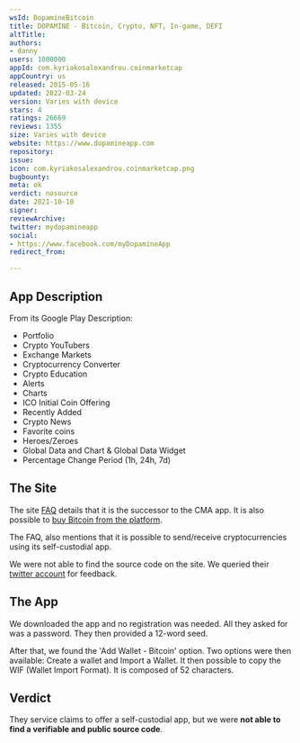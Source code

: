 ```yaml
---
wsId: DopamineBitcoin
title: DOPAMINE - Bitcoin, Crypto, NFT, In-game, DEFI
altTitle: 
authors:
- danny
users: 1000000
appId: com.kyriakosalexandrou.coinmarketcap
appCountry: us
released: 2015-05-16
updated: 2022-03-24
version: Varies with device
stars: 4
ratings: 26669
reviews: 1355
size: Varies with device
website: https://www.dopamineapp.com
repository: 
issue: 
icon: com.kyriakosalexandrou.coinmarketcap.png
bugbounty: 
meta: ok
verdict: nosource
date: 2021-10-10
signer: 
reviewArchive: 
twitter: mydopamineapp
social:
- https://www.facebook.com/myDopamineApp
redirect_from: 

---
```


## App Description

From its Google Play Description:

- Portfolio
- Crypto YouTubers
- Exchange Markets
- Cryptocurrency Converter
- Crypto Education
- Alerts
- Charts
- ICO Initial Coin Offering
- Recently Added
- Crypto News
- Favorite coins
- Heroes/Zeroes
- Global Data and Chart & Global Data Widget
- Percentage Change Period (1h, 24h, 7d)


## The Site

The site [FAQ](https://www.dopamineapp.com/faq.html) details that it is the successor to the CMA app. It is also possible to [buy Bitcoin from the platform](https://www.dopamineapp.com/faq.html). 

The FAQ, also mentions that it is possible to send/receive cryptocurrencies using its self-custodial app. 

We were not able to find the source code on the site. We queried their [twitter account](https://twitter.com/BitcoinWalletz/status/1446021588881530882) for feedback.

## The App

We downloaded the app and no registration was needed. All they asked for was a password. They then provided a 12-word seed.

After that, we found the 'Add Wallet - Bitcoin' option. Two options were then available: Create a wallet and Import a Wallet. It then possible to copy the WIF (Wallet Import Format). It is composed of 52 characters.

## Verdict

They service claims to offer a self-custodial app, but we were **not able to find a verifiable and public source code**.


